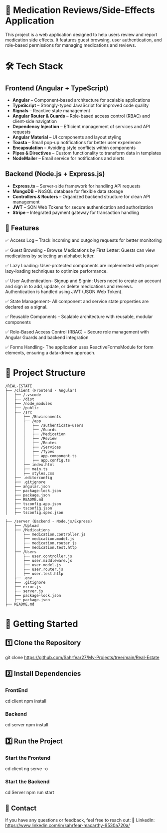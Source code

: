 # 🚀 Medication Reviews/Side-Effects Application

This project is a web application designed to help users review and report medication side effects. It features guest browsing, user authentication, and role-based permissions for managing medications and reviews.

# 🛠️ Tech Stack

## Frontend (Angular + TypeScript)

- **Angular** – Component-based architecture for scalable applications
- **TypeScript** – Strongly-typed JavaScript for improved code quality
- **Signals** – Reactive state management
- **Angular Router & Guards** – Role-based access control (RBAC) and client-side navigation
- **Dependency Injection** – Efficient management of services and API requests
- **Angular Material** – UI components and layout styling
- **Toasta** – Small pop-up notifications for better user experience
- **Encapsulation** – Avoiding style conflicts within components
- **Pipes & Directives** – Custom functionality to transform data in templates
- **NodeMailer** – Email service for notifications and alerts

## Backend (Node.js + Express.js)

- **Express.ts** – Server-side framework for handling API requests
- **MongoDB** – NoSQL database for flexible data storage
- **Controllers & Routers** – Organized backend structure for clean API management
- **JWT** – SON Web Tokens for secure authentication and authorization
- **Stripe** – Integrated payment gateway for transaction handling

## 🌟 Features

✅ Access Log – Track incoming and outgoing requests for better monitoring

✅ Guest Browsing - Browse Medications by First Letter: Guests can view medications by selecting an alphabet letter.

✅ Lazy Loading: User-protected components are implemented with proper lazy-loading techniques to optimize performance.

✅ User Authentication- Signup and Signin: Users need to create an account and sign in to add, update, or delete medications and reviews. Authentication is handled using JWT (JSON Web Token).

✅ State Management- All component and service state properties are declared as a signal.

✅ Reusable Components – Scalable architecture with reusable, modular components

✅ Role-Based Access Control (RBAC) – Secure role management with Angular Guards and backend integration

✅ Forms Handling- The application uses ReactiveFormsModule for form elements, ensuring a data-driven approach.

# 📂 Project Structure

```plaintext
/REAL-ESTATE
├── /client (Frontend - Angular)
│   ├── /.vscode
│   ├── /dist
│   ├── /node_modules
│   ├── /public
│   ├── /src
│   │   ├── /Environments
│   │   ├── /app
│   │   │   ├── /authenticate-users
│   │   │   ├── /Guards
│   │   │   ├── /Medication
│   │   │   ├── /Review
│   │   │   ├── /Routes
│   │   │   ├── /Services
│   │   │   ├── /Types
│   │   │   ├── app.component.ts
│   │   │   ├── app.config.ts
│   │   ├── index.html
│   │   ├── main.ts
│   │   ├── styles.css
│   ├── .editorconfig
│   ├── .gitignore
│   ├── angular.json
│   ├── package-lock.json
│   ├── package.json
│   ├── README.md
│   ├── tsconfig.app.json
│   ├── tsconfig.json
│   ├── tsconfig.spec.json

├── /server (Backend - Node.js/Express)
│   ├── /Upload
│   ├── /Medications
│   │   ├── medication.controller.js
│   │   ├── medication.model.js
│   │   ├── medication.router.js
│   │   ├── medication.test.http
│   ├── /Users
│   │   ├── user.controller.js
│   │   ├── user.middleware.js
│   │   ├── user.model.js
│   │   ├── user.router.js
│   │   ├── user.test.http
│   ├── .env
│   ├── .gitignore
│   ├── error.js
│   ├── server.js
│   ├── package-lock.json
│   ├── package.json
├── README.md

```

# 🚀 Getting Started

## 1️⃣ Clone the Repository

git clone https://github.com/Sahrfear27/My-Projects/tree/main/Real-Estate

## 2️⃣ Install Dependencies

### FrontEnd

cd client
npm install

### Backend

cd server
npm install

## 3️⃣ Run the Project

### Start the Frontend

cd client
ng serve -o

### Start the Backend

cd Server
npm run start

## 📨 Contact

If you have any questions or feedback, feel free to reach out:
💼 LinkedIn: https://www.linkedin.com/in/sahrfear-macarthy-9530a720a/
